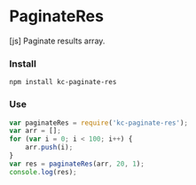 # PaginateRes
[js] Paginate results array.

### Install
```
npm install kc-paginate-res
```

### Use
```js
var paginateRes = require('kc-paginate-res');
var arr = [];
for (var i = 0; i < 100; i++) {
    arr.push(i);
}
var res = paginateRes(arr, 20, 1);
console.log(res);
```
